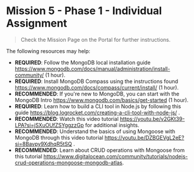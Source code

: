 # Mission 5 - Phase 1 - Individual Assignment

> Check the Mission Page on the Portal for further instructions.

The following resources may help:

- **REQUIRED**: Follow the MongoDB local installation guide https://www.mongodb.com/docs/manual/administration/install-community/ (1 hour).
- **REQUIRED**: Install MongoDB Compass using the instructions found https://www.mongodb.com/docs/compass/current/install/ (1 hour).
- **RECOMMENDED**: If you're new to MongoDB, you can start with the MongoDB Intro https://www.mongodb.com/basics/get-started (1 hour).
- **REQUIRED**: Learn how to build a CLI tool in Node.js by following this guide https://blog.logrocket.com/creating-a-cli-tool-with-node-js/ .
- **RECOMMENDED**: Watch this video tutorial https://youtu.be/v2GKt39-LPA?si=jSXuOUfZSYggzzGp  for additional insights.
- **RECOMMENDED**: Understand the basics of using Mongoose with MongoDB through this video tutorial https://youtu.be/DZBGEVgL2eE?si=8Bavpy9XdhqR5tSQ .
- **RECOMMENDED**: Learn about CRUD operations with Mongoose from this tutorial https://www.digitalocean.com/community/tutorials/nodejs-crud-operations-mongoose-mongodb-atlas.